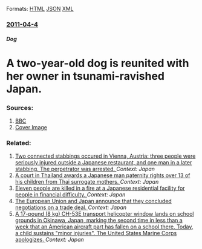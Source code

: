 
Formats: [HTML](/news/2011/04/4/a-two-year-old-dog-is-reunited-with-her-owner-in-tsunami-ravished-japan.html)  [JSON](/news/2011/04/4/a-two-year-old-dog-is-reunited-with-her-owner-in-tsunami-ravished-japan.json)  [XML](/news/2011/04/4/a-two-year-old-dog-is-reunited-with-her-owner-in-tsunami-ravished-japan.xml)  

### [2011-04-4](/news/2011/04/4/index.md)

##### Dog
# A two-year-old dog is reunited with her owner in tsunami-ravished Japan. 




### Sources:

1. [BBC](http://www.bbc.co.uk/news/world-asia-pacific-12957838)
1. [Cover Image](http://www.bbc.co.uk/news/special/2015/newsspec_10857/bbc_news_logo.png?cb=1)

### Related:

1. [Two connected stabbings occured in Vienna, Austria: three people were seriously injured outside a Japanese restaurant, and one man in a later stabbing. The perpetrator was arrested. ](/news/2018/03/7/two-connected-stabbings-occured-in-vienna-austria-three-people-were-seriously-injured-outside-a-japanese-restaurant-and-one-man-in-a-late.md) _Context: Japan_
2. [A court in Thailand awards a Japanese man paternity rights over 13 of his children from Thai surrogate mothers. ](/news/2018/02/20/a-court-in-thailand-awards-a-japanese-man-paternity-rights-over-13-of-his-children-from-thai-surrogate-mothers.md) _Context: Japan_
3. [Eleven people are killed in a fire at a Japanese residential facility for people in financial difficulty. ](/news/2018/02/1/eleven-people-are-killed-in-a-fire-at-a-japanese-residential-facility-for-people-in-financial-difficulty.md) _Context: Japan_
4. [The European Union and Japan announce that they concluded negotiations on a trade deal. ](/news/2017/12/8/the-european-union-and-japan-announce-that-they-concluded-negotiations-on-a-trade-deal.md) _Context: Japan_
5. [A 17-pound (8 kg) CH-53E transport helicopter window lands on school grounds in Okinawa, Japan, marking the second time in less than a week that an American aircraft part has fallen on a school there. Today, a child sustains "minor injuries". The United States Marine Corps apologizes. ](/news/2017/12/13/a-17-pound-8-kg-ch-53e-transport-helicopter-window-lands-on-school-grounds-in-okinawa-japan-marking-the-second-time-in-less-than-a-week.md) _Context: Japan_
